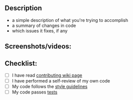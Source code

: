 ## Description

* a simple description of what you're trying to accomplish
* a summary of changes in code
* which issues it fixes, if any

## Screenshots/videos:


## Checklist:

- [ ] I have read [contributing wiki page](https://github.com/Shantti-Y/stable-diffusion-webui/wiki/Contributing)
- [ ] I have performed a self-review of my own code
- [ ] My code follows the [style guidelines](https://github.com/Shantti-Y/stable-diffusion-webui/wiki/Contributing#code-style)
- [ ] My code passes [tests](https://github.com/Shantti-Y/stable-diffusion-webui/wiki/Tests)
